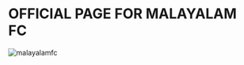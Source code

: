 # OFFICIAL PAGE FOR MALAYALAM FC
![malayalamfc](https://github.com/hxri-nxrxyxn/malayalamfc-web/assets/97329430/8be5af5c-ad6a-4865-b54c-102e46004869)

